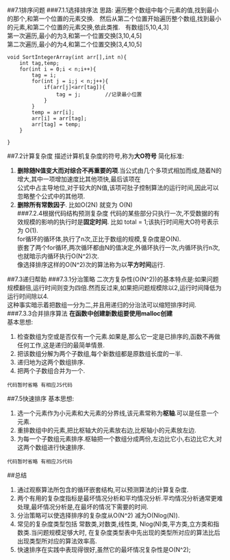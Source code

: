 ##7.1排序问题
###7.1.1选择排序法
思路: 遍历整个数组中每个元素的值,找到最小的那个,和第一个位置的元素交换.  
然后从第二个位置开始遍历整个数组,找到最小的元素,和第二个位置的元素交换,依此类推.  
有数组[5,10,4,3]  
第一次遍历,最小的为3,和第一个位置交换[3,10,4,5]  
第二次遍历,最小的为4,和第二个位置交换[3,4,10,5]  

```
void SortIntegerArray(int arr[],int n){
	int tag,temp;
	for(int i = 0;i < n;i++){
		tag = i;
		for(int j = i;j < n;j++){
			if(arr[j]<arr[tag]){
				tag = j;        //记录最小位置
			}
		}
		temp = arr[i];
		arr[i] = arr[tag];
		arr[tag] = temp;
	}
	
}
```
##7.2计算复杂度
描述计算机复杂度的符号,称为**大O符号**
简化标准:  
1. **删除随N值变大而对综合不再重要的项**.当公式由几个多项式相加而成,随着N的增大,其中一项增加速度比其他项快,最后该项在  
公式中占主导地位,对于较大的N值,该项可肚子控制算法的运行时间,因此可以忽略整个公式中的其他项.  
2. **删除所有常数因子**. 比如O(2N) 就变为 O(N)  
###7.2.4根据代码结构预测复杂度
代码的某些部分只执行一次,不受数据的有效规模的影响的执行时是**固定时间**. 比如 total = 1;该执行时间用大O符号表示为  O(1).  
for循环的循环体,执行了n次,正比于数组的规模,复杂度是O(N).  
嵌套了两个for循环,两次循环都由N的值决定,外循环执行一次,内循环执行n次, 也就暗示内循环执行O(N^2)次.  
像选择排序这样的O(N^2)次的算法称为以**平方时间**运行.  

##7.3递归帮助
###7.3.1分治策略
二次方复杂性(O(N^2))的基本特点是:如果问题规模翻倍,运行时间则变为四倍.然而反过来,如果把问题规模除以2,运行时间降低为运行时间除以4.  
这种事实暗示着把数组一分为二,并且用递归的分治法可以缩短排序时间.  
###7.3.3合并排序算法
**在函数中创建新数组要使用malloc创建**  
基本思想:  
1. 检查数组为空或是否仅有一个元素.如果是,那么它一定是已排序的,函数不再做任何工作,这是递归的最简单情景.  
2. 把该数组分解为两个子数组,每个新数组都是原数组长度的一半.  
3. 递归地为这两个数组排序.  
4. 把两个子数组合并为一个.  
```
代码暂时省略 有相应JS代码
```

##7.5快速排序
基本思想:  
1. 选一个元素作为小元素和大元素的分界线,该元素常称为**枢轴**.可以是任意一个元素.  
2. 重排数组中的元素,把比枢轴大的元素放右边,比枢轴小的元素放左边.  
3. 为每一个子数组元素排序.枢轴把一个数组分成两份,左边比它小,右边比它大,对这两个数组进行快速排序.  
```
代码暂时省略 有相应JS代码
```
##总结
1. 通过观察算法所包含的循环嵌套结构,可以预测算法的计算复杂度.  
2. 两个有用的复杂度指标是最坏情况分析和平均情况分析.平均情况分析通常更难处理,最坏情况分析是,在最坏的情况下需要的时间.   
3. 分治策略可以使选择排序的复杂度从O(N^2) 减为O(Nlog(N)).  
4. 常见的复杂度类型包括 常数类,对数类,线性类, Nlog(N)类,平方类,立方类和指数类.当问题规模足够大时, 在复杂度类型表中先出现的类型所对应的算法比后出现类型所对应的算法效率高.  
5. 快速排序在实践中表现得很好,虽然它的最坏情况复杂性是O(N^2);  
